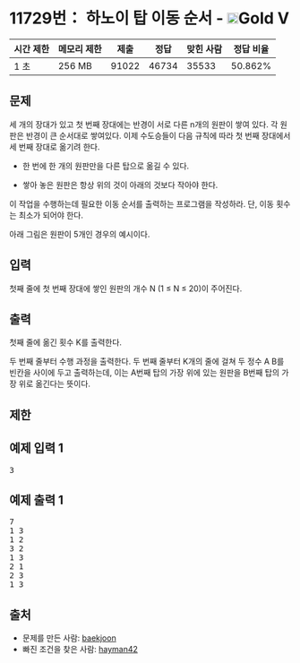 # 11729번： 하노이 탑 이동 순서 - <img src="https://static.solved.ac/tier_small/11.svg" style="height:20px" />Gold V


| 시간 제한 | 메모리 제한 | 제출 | 정답 | 맞힌 사람 | 정답 비율 |
| --- | --- | --- | --- | --- | --- |
| 1 초 | 256 MB | 91022 | 46734 | 35533 | 50.862% |


## 문제


세 개의 장대가 있고 첫 번째 장대에는 반경이 서로 다른 n개의 원판이 쌓여 있다. 각 원판은 반경이 큰 순서대로 쌓여있다. 이제 수도승들이 다음 규칙에 따라 첫 번째 장대에서 세 번째 장대로 옮기려 한다.

- 한 번에 한 개의 원판만을 다른 탑으로 옮길 수 있다.

- 쌓아 놓은 원판은 항상 위의 것이 아래의 것보다 작아야 한다.


이 작업을 수행하는데 필요한 이동 순서를 출력하는 프로그램을 작성하라. 단, 이동 횟수는 최소가 되어야 한다.

아래 그림은 원판이 5개인 경우의 예시이다.





## 입력


첫째 줄에 첫 번째 장대에 쌓인 원판의 개수 N (1 ≤ N ≤ 20)이 주어진다.




## 출력


첫째 줄에 옮긴 횟수 K를 출력한다.

두 번째 줄부터 수행 과정을 출력한다. 두 번째 줄부터 K개의 줄에 걸쳐 두 정수 A B를 빈칸을 사이에 두고 출력하는데, 이는 A번째 탑의 가장 위에 있는 원판을 B번째 탑의 가장 위로 옮긴다는 뜻이다.




## 제한




## 예제 입력 1


<pre>3
</pre>


## 예제 출력 1


<pre>7
1 3
1 2
3 2
1 3
2 1
2 3
1 3
</pre>






## 출처


- 문제를 만든 사람: [baekjoon](/user/baekjoon)
- 빠진 조건을 찾은 사람: [hayman42](/user/hayman42)




